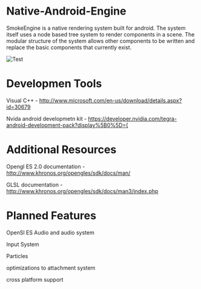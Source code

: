 Native-Android-Engine
=====================
SmokeEngine is a native rendering system built for android. The system itself uses a node based tree system to render components in a scene. The modular structure of the system allows other components to be written and replace the basic components that currently exist.

![Test](https://fbcdn-sphotos-a-a.akamaihd.net/hphotos-ak-prn1/t1.0-9/10176248_767077829983695_4508907476827382592_n.jpg)

Developmen Tools
=====================
Visual C++ - http://www.microsoft.com/en-us/download/details.aspx?id=30679

Nvida android developmetn kit - https://developer.nvidia.com/tegra-android-development-pack?display%5B0%5D=(

Additional Resources
=====================
Opengl ES 2.0 documentation - http://www.khronos.org/opengles/sdk/docs/man/ 

GLSL documentation - http://www.khronos.org/opengles/sdk/docs/man3/index.php


Planned Features
=====================
OpenSl ES Audio and audio system

Input System

Particles

optimizations to attachment system

cross platform support





